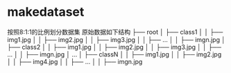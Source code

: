 # makedataset
按照8:1:1的比例划分数据集
原始数据如下结构
├── root
│   ├── class1
│   │   ├── img1.jpg
│   │   ├── img2.jpg
│   │   ├── img3.jpg
│   │   ├── ...
│   │   ├── imgn.jpg
│   ├── class2
│   │   ├── img1.jpg
│   │   ├── img2.jpg
│   │   ├── img3.jpg
│   │   ├── ...
│   │   ├── imgn.jpg
│   ...
│   ├── classN
│   │   ├── img1.jpg
│   │   ├── img2.jpg
│   │   ├── img4.jpg
│   │   ├── ...
│   │   ├── imgn.jpg
 
